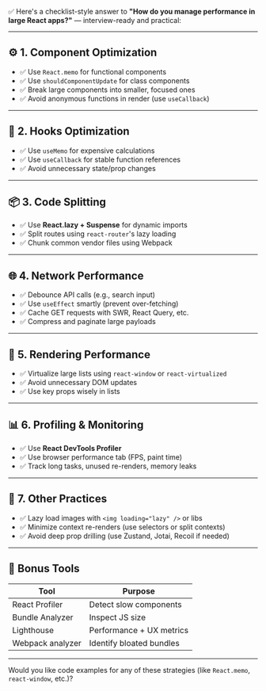 ✅ Here's a checklist-style answer to **"How do you manage performance in large React apps?"** — interview-ready and practical:

---

## ⚙️ 1. **Component Optimization**

* ✅ Use `React.memo` for functional components
* ✅ Use `shouldComponentUpdate` for class components
* ✅ Break large components into smaller, focused ones
* ✅ Avoid anonymous functions in render (use `useCallback`)

---

## 🧠 2. **Hooks Optimization**

* ✅ Use `useMemo` for expensive calculations
* ✅ Use `useCallback` for stable function references
* ✅ Avoid unnecessary state/prop changes

---

## 📦 3. **Code Splitting**

* ✅ Use **React.lazy + Suspense** for dynamic imports
* ✅ Split routes using `react-router`'s lazy loading
* ✅ Chunk common vendor files using Webpack

---

## 🌐 4. **Network Performance**

* ✅ Debounce API calls (e.g., search input)
* ✅ Use `useEffect` smartly (prevent over-fetching)
* ✅ Cache GET requests with SWR, React Query, etc.
* ✅ Compress and paginate large payloads

---

## 🎨 5. **Rendering Performance**

* ✅ Virtualize large lists using `react-window` or `react-virtualized`
* ✅ Avoid unnecessary DOM updates
* ✅ Use key props wisely in lists

---

## 📊 6. **Profiling & Monitoring**

* ✅ Use **React DevTools Profiler**
* ✅ Use browser performance tab (FPS, paint time)
* ✅ Track long tasks, unused re-renders, memory leaks

---

## 🧩 7. **Other Practices**

* ✅ Lazy load images with `<img loading="lazy" />` or libs
* ✅ Minimize context re-renders (use selectors or split contexts)
* ✅ Avoid deep prop drilling (use Zustand, Jotai, Recoil if needed)

---

## 🧪 Bonus Tools

| Tool             | Purpose                  |
| ---------------- | ------------------------ |
| React Profiler   | Detect slow components   |
| Bundle Analyzer  | Inspect JS size          |
| Lighthouse       | Performance + UX metrics |
| Webpack analyzer | Identify bloated bundles |

---

Would you like code examples for any of these strategies (like `React.memo`, `react-window`, etc.)?
